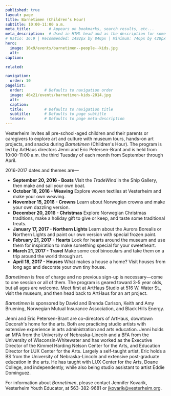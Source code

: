 ```yaml
---
published: true
layout: page
title: Barnetimen (Children’s Hour)
subtitle: 10:00-11:00 a.m.
meta_title:        # Appears on bookmarks, search results, etc...
meta_description:  # Used in HTML head and as the description for some search engines
# Ratio: 16:9 | Recommended: 1492px by 840px | Minimum: 746px by 420px
hero:
  image: 16x9/events/barnetimen--people--kids.jpg
  alt: 
caption: 

related:

navigation:
  order: 10
pagelist:
  order:         # Defaults to navigation order
  image: 46x21/events/barnetimen-kids-2014.jpg
  alt: 
  caption:
  title:         # Defaults to navigation title
  subtitle:      # Defaults to page subtitle
  teaser:        # Defaults to page meta-description  
---
```

Vesterheim invites all pre-school-aged children and their parents or caregivers to explore art and culture with museum tours, hands-on art projects, and snacks during _Barnetimen_ (Children's Hour). The program is led by ArtHaus directors Jenni and Eric Petersen-Brant and is held from 10:00-11:00 a.m. the third Tuesday of each month from September through April. 

2016-2017 dates and themes are—

* **September 20, 2016 - Boats** Visit the _TradeWind_ in the Ship Gallery, then make and sail your own boat.
* **October 18, 2016 - Weaving** Explore woven textiles at Vesterheim and make your own weaving.
* **November 15, 2016 - Crowns** Learn about Norwegian crowns and make your own dazzling version.
* **December 20, 2016 - Christmas** Explore Norwegian Christmas traditions, make a holiday gift to give or keep, and taste some traditional treats.
* **January 17, 2017 - Northern Lights** Learn about the Aurora Borealis or Northern Lights and paint our own version with special frozen paint. 
* **February 21, 2017 - Hearts** Look for hearts around the museum and use them for inspiration to make something special for your sweetheart. 
* **March 21, 2017 - Travel** Make some cool binoculars and take them on a trip around the world through art.  
* **April 18, 2017 - Houses** What makes a house a home? Visit houses from long ago and decorate your own tiny house.

_Barnetimen_ is free of charge and no previous sign-up is necessary—come to one session or all of them. The program is geared toward 3-5 year olds, but all ages are welcome. Meet first at ArtHaus Studio at 516 W. Water St., visit the museum, and then head back to ArtHaus for an art project. 

_Barnetimen_ is sponsored by David and Brenda Carlson, Keith and Amy Bruening, 
Norwegian Mutual Insurance Association, and Black Hills Energy.

Jenni and Eric Petersen-Brant are co-directors of ArtHaus, downtown Decorah's home for the arts. Both are practicing studio artists with extensive experience in arts administration and arts education. Jenni holds an MFA from the University of Nebraska-Lincoln and a BFA from the University of Wisconsin-Whitewater and has worked as the Executive Director of the Kimmel Harding Nelson Center for the Arts, and Education Director for LUX Center for the Arts. Largely a self-taught artist, Eric holds a BS from the University of Nebraska-Lincoln and extensive post-graduate education in the arts. He has taught with LUX Center for the Arts, Doane College, and independently, while also being studio assistant to artist Eddie Dominguez.

For information about _Barnetimen_, please contact Jennifer Kovarik, Vesterheim Youth Educator, at 563-382-9681 or [jkovarik@vesterheim.org](mailto:jkovarik@vesterheim.org). 